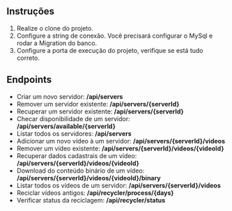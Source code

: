 ## Instruções

1. Realize o clone do projeto.
2. Configure a string de conexão. Você precisará configurar o MySql e rodar a Migration do banco.
3. Configure a porta de execução do projeto, verifique se está tudo correto.



## Endpoints

* Criar um novo servidor: **/api/servers**
* Remover um servidor existente: **/api/servers/{serverId}**
* Recuperar um servidor existente: **/api/servers/{serverId}**
* Checar disponibilidade de um servidor:  **/api/servers/available/{serverId}**
* Listar todos os servidores: **/api/servers**
* Adicionar um novo vídeo à um servidor: **/api/servers/{serverId}/videos**
* Remover um vídeo existente: **/api/servers/{serverId}/videos/{videoId}**
* Recuperar dados cadastrais de um vídeo: **/api/servers/{serverId}/videos/{videoId}**
* Download do conteúdo binário de um vídeo: **/api/servers/{serverId}/videos/{videoId}/binary**
* Listar todos os vídeos de um servidor: **/api/servers/{serverId}/videos**
* Reciclar vídeos antigos: **/api/recycler/process/{days}**
* Verificar status da reciclagem: **/api/recycler/status**

